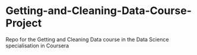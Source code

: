 # Getting-and-Cleaning-Data-Course-Project
Repo for the Getting and Cleaning Data course in the Data Science specialisation in Coursera
